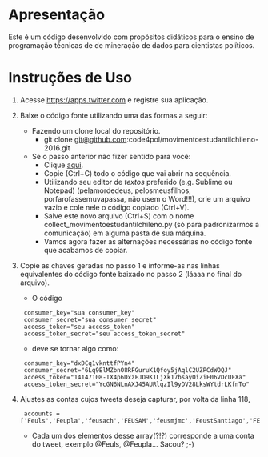 # Apresentação

Este é um código desenvolvido com propósitos didáticos para o ensino de programação técnicas de de mineração de dados para cientistas políticos. 

# Instruções de Uso

1. Acesse https://apps.twitter.com e registre sua aplicação.
2. Baixe o código fonte utilizando uma das formas a seguir:
   * Fazendo um clone local do repositório. 
     * git clone git@github.com:code4pol/movimentoestudantilchileno-2016.git
   * Se o passo anterior não fizer sentido para você:
     * Clique [aqui](https://raw.githubusercontent.com/code4pol/movimentoestudantilchileno-2016/master/collect_movimentoestudantilchileno.py).
     * Copie (Ctrl+C) todo o código que vai abrir na sequência.
     * Utilizando seu editor de *textos* preferido (e.g. Sublime ou Notepad) (pelamordedeus, pelosmeusfilhos, porfarofassemuvapassa, não usem o Word!!!), crie um arquivo vazio e cole nele o código copiado (Ctrl+V).
     * Salve este novo arquivo (Ctrl+S) com o nome collect_movimentoestudantilchileno.py (só para padronizarmos a comunicação) em alguma pasta de sua máquina.
     * Vamos agora fazer as alternações necessárias no código fonte que acabamos de copiar.
3. Copie as chaves geradas no passo 1 e informe-as nas linhas equivalentes do código fonte baixado no passo 2 (láaaa no final do arquivo).
    * O código

    <!-- language: lang-python -->
        consumer_key="sua consumer_key"
        consumer_secret="sua consumer_secret"
        access_token="seu access_token"
        access_token_secret="seu access_token_secret" 

   * deve se tornar algo como:

   <!-- language: lang-python -->
        consumer_key="dxDCq1vknttfPYn4"
        consumer_secret="6Lq9ElMZbnO8RFGuruK1Qfoy5jAqlC2UZPCdWOQJ"
        access_token="14147108-TX4p6DxzFJO9K1LjXk17bsayOiZiF06VDcUFXa"
        access_token_secret="YcGN6NLnAXJ45AURlqzIl9yDV28LksWYtdrLKfnTo"
4. Ajustes as contas cujos tweets deseja capturar, por volta da linha 118, 

   <!-- language: lang-python -->   
        accounts = ['Feuls','Feupla','feusach','FEUSAM','feusmjmc','FeustSantiago','FEUTEM','feutfsm','feuv','feuvsantiago','la_fech','FEL_Stgo','FedFEMAE','FECUdeC','FEUDMVina','FEDEUNAP','FEUFRO','feummagallanes','FEDEPUDP','FepPedagogico','confech','creceruc','Estafados_CORFO','infestudiantes','Izquierda_Tuit','izqautonoma','u_informado','privmovilizadas','FELUCHILE','naupuc','jjcc_chile','mesup_Chile','SolidaridadUC','UNE_CHILE','Rdemocratica']
   * Cada um dos elementos desse array(?!?) corresponde a uma conta do tweet, exemplo @Feuls, @Feupla... Sacou? ;-)
